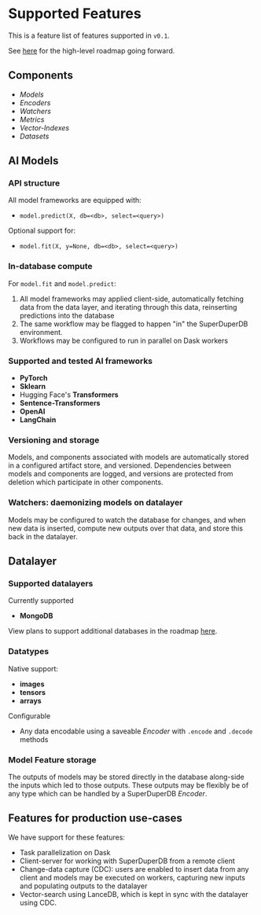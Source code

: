 # Supported Features

This is a feature list of features supported in `v0.1`.

See [here](https://github.com/SuperDuperDB/pinnacledb-stealth/wiki/Roadmap) for the high-level roadmap going forward.

## Components

- *Models*
- *Encoders*
- *Watchers*
- *Metrics*
- *Vector-Indexes*
- *Datasets*

## AI Models

### API structure

All model frameworks are equipped with:

- `model.predict(X, db=<db>, select=<query>)`

Optional support for:

- `model.fit(X, y=None, db=<db>, select=<query>)`

### In-database compute

For `model.fit` and `model.predict`:

1. All model frameworks may applied client-side, automatically fetching data from the data layer, and iterating through this data, reinserting predictions into the database
2. The same workflow may be flagged to happen "in" the SuperDuperDB environment.
3. Workflows may be configured to run in parallel on Dask workers

### Supported and tested AI frameworks

- **PyTorch**
- **Sklearn**
- Hugging Face's **Transformers**
- **Sentence-Transformers**
- **OpenAI**
- **LangChain**

### Versioning and storage

Models, and components associated with models are automatically stored in a configured artifact store, and versioned. Dependencies between models and components are logged, and versions are protected from deletion which participate in other components.

### Watchers: daemonizing models on datalayer

Models may be configured to watch the database for changes, and when new data is inserted, compute new outputs over that data, and store this back in the datalayer.

## Datalayer

### Supported datalayers

Currently supported

- **MongoDB**

View plans to support additional databases in the roadmap [here](https://github.com/SuperDuperDB/pinnacledb-stealth/wiki/Roadmap).

### Datatypes

Native support:

- **images**
- **tensors**
- **arrays**

Configurable

- Any data encodable using a saveable *Encoder* with `.encode` and `.decode` methods

### Model Feature storage

The outputs of models may be stored directly in the database along-side the inputs which led to those outputs. These outputs may be flexibly be of any type which can be handled by a SuperDuperDB *Encoder*.

## Features for production use-cases

We have support for these features:

- Task parallelization on Dask
- Client-server for working with SuperDuperDB from a remote client
- Change-data capture (CDC): users are enabled to insert data from any client and models may be executed on workers, capturing new inputs and populating outputs to the datalayer
- Vector-search using LanceDB, which is kept in sync with the datalayer using CDC.